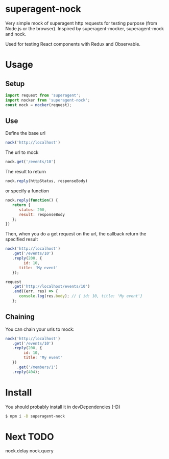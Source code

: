 # superagent-nock
Very simple mock of superagent http requests for testing purpose (from Node.js or the browser).
Inspired by superagent-mocker, superagent-mock and nock.

Used for testing React components with Redux and Observable.

# Usage

## Setup
```js
import request from 'superagent';
import nocker from 'superagent-nock';
const nock = nocker(request);
```

## Use

Define the base url
```js
nock('http://localhost')
```
The url to mock
```js
nock.get('/events/10')
```
The result to return
```js
nock.reply(httpStatus, responseBody)
```
or specify a function
```js
nock.reply(function() {
   return {
      status: 200,
      result: responseBody
   };
})
```

Then, when you do a get request on the url, the callback return the specified result
```js
nock('http://localhost')
   .get('/events/10')
   .reply(200, {
    	id: 10,
      title: 'My event'
   });

request
   .get('http://localhost/events/10')
   .end((err, res) => {
      console.log(res.body); // { id: 10, title: 'My event'}
   };
```

## Chaining

You can chain your urls to mock:
```js
nock('http://localhost')
   .get('/events/10')
   .reply(200, {
	    id: 10,
	    title: 'My event'
   })
	 .get('/members/1')
   .reply(404);
```

# Install

You should probably install it in devDependencies (-D)
```sh
$ npm i -D superagent-nock
```

# Next TODO

nock.delay
nock.query
